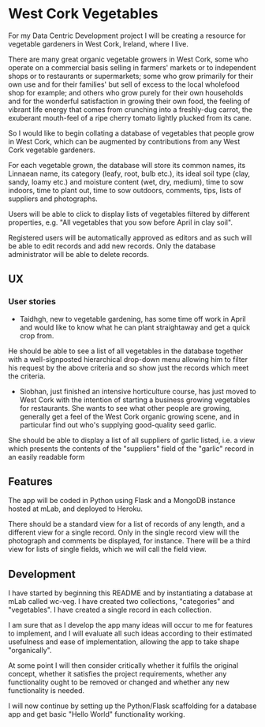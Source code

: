 # West Cork Vegetables

For my Data Centric Development project I will be creating a resource for vegetable gardeners in West Cork, Ireland, where I live.

There are many great organic vegetable growers in West Cork, some who operate on a commercial basis selling in farmers' markets or to independent shops or to restaurants or supermarkets; some who grow primarily for their own use and for their families' but sell of excess to the local wholefood shop for example; and others who grow purely for their own households and for the wonderful satisfaction in growing their own food, the feeling of vibrant life energy that comes from crunching into a freshly-dug carrot, the exuberant mouth-feel of a ripe cherry tomato lightly plucked from its cane.

So I would like to begin collating a database of vegetables that people grow in West Cork, which can be augmented by contributions from any West Cork vegetable gardeners.

For each vegetable grown, the database will store its common names, its Linnaean name, its category (leafy, root, bulb etc.), its ideal soil type (clay, sandy, loamy etc.) and moisture content (wet, dry, medium), time to sow indoors, time to plant out, time to sow outdoors, comments, tips, lists of suppliers and photographs.

Users will be able to click to display lists of vegetables filtered by different properties, e.g. "All vegetables that you sow before April in clay soil".

Registered users will be automatically approved as editors and as such will be able to edit records and add new records.   Only the database administrator will be able to delete records.

## UX
 
### User stories

- Taidhgh, new to vegetable gardening, has some time off work in April and would like to know what he can plant straightaway and get a quick crop from.

He should be able to see a list of all vegetables in the database together with a well-signposted hierarchical drop-down menu allowing him to filter his request by the above criteria and so show just the records which meet the criteria.

- Siobhan, just finished an intensive horticulture course, has just moved to West Cork with the intention of starting a business growing vegetables for restaurants.   She wants to see what other people are growing, generally get a feel of the West Cork organic growing scene, and in particular find out who's supplying good-quality seed garlic.

She should be able to display a list of all suppliers of garlic listed, i.e. a view which presents the contents of the "suppliers" field of the "garlic" record in an easily readable form

## Features

The app will be coded in Python using Flask and a MongoDB instance hosted at mLab, and deployed to Heroku.

There should be a standard view for a list of records of any length, and a different view for a single record.   Only in the single record view will the photograph and comments be displayed, for instance.   There will be a third view for lists of single fields, which we will call the field view.

## Development

I have started by beginning this README and by instantiating a database at mLab called wc-veg.   I have created two collections, "categories" and "vegetables".   I have created a single record in each collection.

I am sure that as I develop the app many ideas will occur to me for features to implement, and I will evaluate all such ideas according to their estimated usefulness and ease of implementation, allowing the app to take shape "organically".

At some point I will then consider critically whether it fulfils the original concept, whether it satisfies the project requirements, whether any functionality ought to be removed or changed and whether any new functionality is needed.

I will now continue by setting up the Python/Flask scaffolding for a database app and get basic "Hello World" functionality working. 

